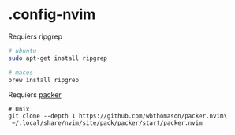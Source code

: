 # .config-nvim
Requiers ripgrep
```bash
# ubuntu
sudo apt-get install ripgrep
```

```bash
# macos
brew install ripgrep
```
Requiers [packer](https://github.com/wbthomason/packer.nvim)
```
# Unix
git clone --depth 1 https://github.com/wbthomason/packer.nvim\
 ~/.local/share/nvim/site/pack/packer/start/packer.nvim
```
